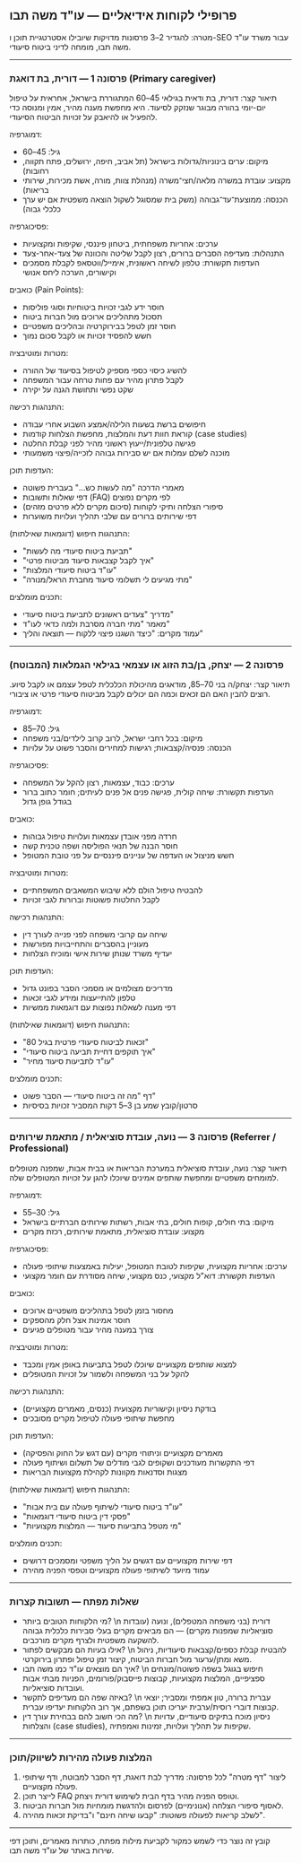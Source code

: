 ## פרופילי לקוחות אידיאליים — עו"ד משה תבו

מטרה: להגדיר 2–3 פרסונות מדויקות שיובילו אסטרטגיית תוכן ו-SEO עבור משרד עו"ד משה תבו, מומחה לדיני ביטוח סיעודי.

---

### פרסונה 1 — דורית, בת דואגת (Primary caregiver)

תיאור קצר:
דורית, בת ודאית בגילאי 45–60 המתגוררת בישראל, אחראית על טיפול יום-יומי בהורה מבוגר שנזקק לסיעוד. היא מחפשת מענה מהיר, אמין ומנוסה כדי להפעיל או להיאבק על זכויות הביטוח הסיעודי.

דמוגרפיה:
- גיל: 45–60
- מיקום: ערים בינוניות/גדולות בישראל (תל אביב, חיפה, ירושלים, פתח תקווה, רחובות)
- מקצוע: עובדת במשרה מלאה/חצי־משרה (מנהלת צוות, מורה, אשת מכירות, שירותי בריאות)
- הכנסה: ממוצעת־עד־גבוהה (משק בית שמסוגל לשקול הוצאה משפטית אם יש ערך כלכלי גבוה)

פסיכוגרפיה:
- ערכים: אחריות משפחתית, ביטחון פיננסי, שקיפות ומקצועיות
- התנהלות: מעדיפה הסברים ברורים, רצון לקבל שליטה והכוונה של צעד-אחר-צעד
- העדפות תקשורת: טלפון לשיחה ראשונית, אימייל/ווטסאפ לקבלת מסמכים וקישורים, הערכה ליחס אנושי

כואבים (Pain Points):
- חוסר ידע לגבי זכויות ביטוחיות וסוגי פוליסות
- תסכול מתהליכים ארוכים מול חברות ביטוח
- חוסר זמן לטפל בבירוקרטיה ובהליכים משפטיים
- חשש להפסיד זכויות או לקבל סכום נמוך

מטרות ומוטיבציה:
- להשיג כיסוי כספי מספיק לטיפול בסיעוד של ההורה
- לקבל פתרון מהיר עם פחות טרחה עבור המשפחה
- שקט נפשי ותחושת הגנה על יקירה

התנהגות רכישה:
- חיפושים ברשת בשעות הלילה/אמצע השבוע אחרי עבודה
- קוראת חוות דעת והמלצות, מחפשת הצלחות קודמות (case studies)
- פגישה טלפונית/ייעוץ ראשוני מהיר לפני קבלת החלטה
- מוכנה לשלם עמלות אם יש סבירות גבוהה לזכייה/פיצוי משמעותי

העדפות תוכן:
- מאמרי הדרכה "מה לעשות כש..." בעברית פשוטה
- דפי שאלות ותשובות (FAQ) לפי מקרים נפוצים
- סיפורי הצלחה ותיקי לקוחות (סיכום מקרים ללא פרטים מזהים)
- דפי שירותים ברורים עם שלבי תהליך ועלויות משוערות

התנהגות חיפוש (דוגמאות שאילתות):
- "תביעת ביטוח סיעודי מה לעשות" 
- "איך לקבל קצבאות סיעוד מביטוח פרטי" 
- "עו"ד ביטוח סיעודי המלצות" 
- "מתי מגיעים לי תשלומי סיעוד מחברת הראל/מנורה" 

תכנים מומלצים:
- מדריך "צעדים ראשונים לתביעת ביטוח סיעודי" 
- מאמר "מתי חברה מסרבת ולמה כדאי לעו"ד" 
- עמוד מקרים: "כיצד השגנו פיצוי ללקוח — תוצאה והליך" 

---

### פרסונה 2 — יצחק, בן/בת הזוג או עצמאי בגילאי הגמלאות (המבוטח)

תיאור קצר:
יצחק/ה בני 70–85, מודאגים מהיכולת הכלכלית לטפל עצמם או לקבל סיוע. רוצים להבין האם הם זכאים וכמה הם יכולים לקבל מביטוח סיעודי פרטי או ציבורי.

דמוגרפיה:
- גיל: 70–85
- מיקום: בכל רחבי ישראל, לרוב קרוב לילדים/בני משפחה
- הכנסה: פנסיה/קצבאות; רגישות למחירים והסבר פשוט על עלויות

פסיכוגרפיה:
- ערכים: כבוד, עצמאות, רצון להקל על המשפחה
- העדפות תקשורת: שיחה קולית, פגישה פנים אל פנים לעיתים; חומר כתוב ברור בגודל גופן גדול

כואבים:
- חרדה מפני אובדן עצמאות ועלויות טיפול גבוהות
- חוסר הבנה של תנאי הפוליסה ושפה טכנית קשה
- חשש מניצול או העדפה של עניינים פיננסיים על פני טובת המטופל

מטרות ומוטיבציה:
- להבטיח טיפול הולם ללא שיבוש המשאבים המשפחתיים
- לקבל החלטות פשוטות וברורות לגבי זכויות

התנהגות רכישה:
- שיחה עם קרובי משפחה לפני פנייה לעורך דין
- מעוניין בהסברים והתחייבויות מפורשות
- יעדיף משרד שנותן שירות אישי ומוכיח הצלחות

העדפות תוכן:
- מדריכים מצולמים או מסמכי הסבר בפונט גדול
- טלפון להתייעצות ומידע לגבי זכאות
- דפי מענה לשאלות נפוצות עם דוגמאות ממשיות

התנהגות חיפוש (דוגמאות שאילתות):
- "זכאות לביטוח סיעודי פרטית בגיל 80" 
- "איך תוקפים דחיית תביעה ביטוח סיעודי" 
- "עו"ד לתביעות סיעוד מחיר" 

תכנים מומלצים:
- דף "מה זה ביטוח סיעודי — הסבר פשוט" 
- סרטון/קובץ שמע בן 3–5 דקות המסביר זכויות בסיסיות

---

### פרסונה 3 — נועה, עובדת סוציאלית / מתאמת שירותים (Referrer / Professional)

תיאור קצר:
נועה, עובדת סוציאלית במערכת הבריאות או בבית אבות, שמפנה מטופלים למומחים משפטיים ומחפשת שותפים אמינים שיוכלו להגן על זכויות המטופלים שלה.

דמוגרפיה:
- גיל: 30–55
- מיקום: בתי חולים, קופות חולים, בתי אבות, רשתות שירותים חברתיים בישראל
- מקצוע: עובדת סוציאלית, מתאמת שירותים, רכזת מקרים

פסיכוגרפיה:
- ערכים: אחריות מקצועית, שקיפות לטובת המטופל, יעילות באמצעות שיתופי פעולה
- העדפות תקשורת: דוא"ל מקצועי, כנס מקצועי, שיחה מסודרת עם חומר מקצועי

כואבים:
- מחסור בזמן לטפל בתהליכים משפטיים ארוכים
- חוסר אמינות אצל חלק מהספקים
- צורך במענה מהיר עבור מטופלים פגיעים

מטרות ומוטיבציה:
- למצוא שותפים מקצועיים שיוכלו לטפל בתביעות באופן אמין ומכבד
- להקל על בני המשפחה ולשמור על זכויות המטופלים

התנהגות רכישה:
- בודקת ניסיון וקישוריות מקצועית (כנסים, מאמרים מקצועיים)
- מחפשת שיתופי פעולה לטיפול מקרים מסובכים

העדפות תוכן:
- מאמרים מקצועיים וניתוחי מקרים (עם דגש על החוק והפסיקה)
- דפי התקשרות מעודכנים ושקופים לגבי מודלים של תשלום ושיתוף פעולה
- מצגות וסדנאות מקוונות לקהילת מקצועות הבריאות

התנהגות חיפוש (דוגמאות שאילתות):
- "עו"ד ביטוח סיעודי לשיתוף פעולה עם בית אבות" 
- "פסקי דין ביטוח סיעודי דוגמאות" 
- "מי מטפל בתביעות סיעוד — המלצות מקצועיות" 

תכנים מומלצים:
- דפי שירות מקצועיים עם דגשים על הליך משפטי ומסמכים דרושים
- עמוד מיועד לשיתופי פעולה מקצועיים וטפסי הפניה מהירה

---

### שאלות מפתח — תשובות קצרות

- מי הלקוחות הטובים ביותר? \n  דורית (בני משפחה המטפלים), ונועה (עובדות סוציאליות שמפנות מקרים) — הם מביאים מקרים בעלי סבירות כלכלית גבוהה להשקעה משפטית ולצרף מקרים מורכבים.
- אילו בעיות הם מבקשים לפתור? \n  להבטיח קבלת כספים/קצבאות סיעודיות, ניהול משא ומתן/ערעור מול חברות הביטוח, קיצור זמן טיפול ופתרון בירוקרטי.
- איך הם מוצאים עו"ד כמו משה תבו? \n  חיפוש בגוגל בשפה פשוטה/מונחים ספציפיים, המלצות מקצועיות, קבוצות פייסבוק/פורומים, הפניות מבתי אבות ועובדות סוציאליות.
- באיזה שפה הם מעדיפים לתקשר? \n  עברית ברורה, טון אמפתי ומסביר; יוצאי קבוצות דוברי רוסית/ערבית יעריכו תוכן בשפתם, אך רוב הלקוחות יעדיפו עברית.
- מה הכי חשוב להם בבחירת עורך דין? \n  ניסיון מוכח בתיקים סיעודיים, עדויות והצלחות (case studies), שקיפות על תהליך ועלויות, זמינות ואמפתיה.

---

### המלצות פעולה מהירות לשיווק/תוכן

1. ליצור "דף מטרה" לכל פרסונה: מדריך לבת דואגת, דף הסבר למבוטח, ודף שיתופי פעולה מקצועיים.
2. לייצר תוכן FAQ וטופס הפניה מהיר בדף הבית לשימוש דורית ויצחק.
3. לאסוף סיפורי הצלחה (אנונימיים) לפרסום ולהדגשת מומחיות מול חברות הביטוח.
4. לשלב קריאות לפעולה פשוטות: "קבעו שיחה חינם" ו"בדיקת זכאות מהירה".

---

קובץ זה נוצר כדי לשמש כמקור לקביעת מילות מפתח, כותרות מאמרים, ותוכן דפי שירות באתר של עו"ד משה תבו.
